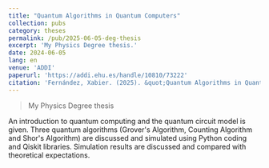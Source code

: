 ```yaml
---
title: "Quantum Algorithms in Quantum Computers"
collection: pubs
category: theses
permalink: /pub/2025-06-05-deg-thesis
excerpt: 'My Physics Degree thesis.'
date: 2024-06-05
lang: en
venue: 'ADDI'
paperurl: 'https://addi.ehu.es/handle/10810/73222'
citation: 'Fernández, Xabier. (2025). &quot;Quantum Algorithms in Quantum Computers&quot;.'
---
```


> My Physics Degree thesis

An introduction to quantum computing and the quantum circuit model is given. Three quantum algorithms (Grover's Algorithm, Counting Algorithm and Shor's Algorithm) are discussed and simulated using Python coding and Qiskit libraries. Simulation results are discussed and compared with theoretical expectations.
